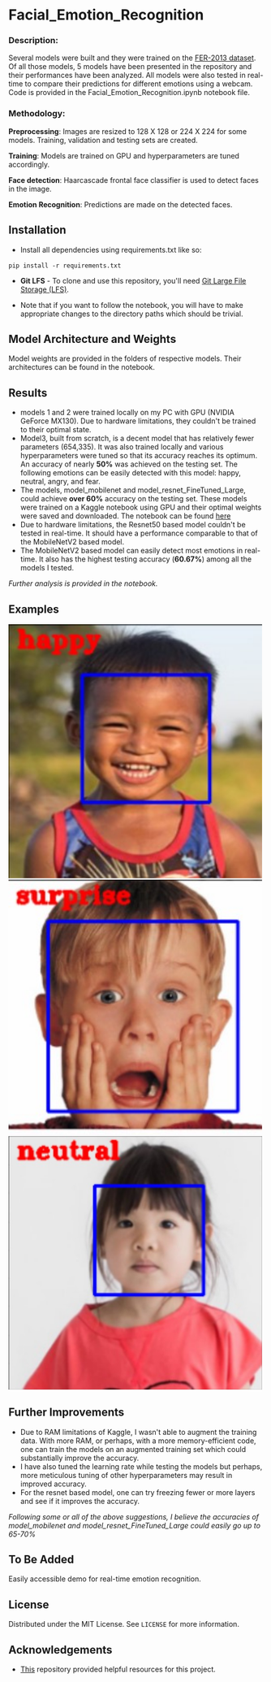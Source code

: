# Facial_Emotion_Recognition

### Description:
Several models were built and they were trained on the [FER-2013 dataset](https://www.kaggle.com/msambare/fer2013). Of all those models, 5 models have been presented in the repository and their performances have been analyzed. All models were also tested in real-time to compare their predictions for different emotions using a webcam. Code is provided in the Facial_Emotion_Recognition.ipynb notebook file. 

### Methodology:

**Preprocessing**: Images are resized to 128 X 128 or 224 X 224 for some models. Training, validation and testing sets are created.

**Training**: Models are trained on GPU and hyperparameters are tuned accordingly.

**Face detection**: Haarcascade frontal face classifier is used to detect faces in the image.

**Emotion Recognition**: Predictions are made on the detected faces.

## Installation

* Install all dependencies using requirements.txt like so:

```shell
pip install -r requirements.txt
```  

* **Git LFS** - To clone and use this repository, you'll need [Git Large File Storage (LFS)](https://git-lfs.github.com/).

* Note that if you want to follow the notebook, you will have to make appropriate changes to the directory paths which should be trivial.


## Model Architecture and Weights
Model weights are provided in the folders of respective models. Their architectures can be found in the notebook.

## Results
* models 1 and 2 were trained locally on my PC with GPU (NVIDIA GeForce MX130). Due to hardware limitations, they couldn't be trained to their optimal state.
* Model3, built from scratch, is a decent model that has relatively fewer parameters (654,335). It was also trained locally and various hyperparameters were tuned so that its accuracy reaches its optimum.
An accuracy of nearly **50%** was achieved on the testing set. The following emotions can be easily detected with this model: happy, neutral, angry, and fear.
* The models, model_mobilenet and model_resnet_FineTuned_Large, could achieve **over 60%** accuracy on the testing set. These models were trained on a Kaggle notebook using GPU and their optimal weights were saved and downloaded.
The notebook can be found [here](https://www.kaggle.com/masterofsnippets/face-emotion-recognition)
* Due to hardware limitations, the Resnet50 based model couldn't be tested in real-time. It should have a performance comparable to that of the MobileNetV2 based model.
* The MobileNetV2 based model can easily detect most emotions in real-time. It also has the highest testing accuracy (**60.67%**) among all the models I tested.

*Further analysis is provided in the notebook.*

## Examples

<p float="left">
  <img src="https://github.com/Mihirsahu2307/Facial_Emotion_Recognition/blob/master/Examples/Happy_Predicted.jpg" width="500" />
  <img src="https://github.com/Mihirsahu2307/Facial_Emotion_Recognition/blob/master/Examples/Surprise_Predicted.jpg" width="500" /> 
  <img src="https://github.com/Mihirsahu2307/Facial_Emotion_Recognition/blob/master/Examples/Neutral_Predicted.jpg" width="500" />
</p>

## Further Improvements
* Due to RAM limitations of Kaggle, I wasn't able to augment the training data. With more RAM, or perhaps, with a more memory-efficient code, one can train the models on an augmented training set which could substantially improve the accuracy.
* I have also tuned the learning rate while testing the models but perhaps, more meticulous tuning of other hyperparameters may result in improved accuracy.
* For the resnet based model, one can try freezing fewer or more layers and see if it improves the accuracy.

*Following some or all of the above suggestions, I believe the accuracies of model_mobilenet and model_resnet_FineTuned_Large could easily go up to 65-70%*

## To Be Added

Easily accessible demo for real-time emotion recognition.

## License

Distributed under the MIT License. See `LICENSE` for more information.

## Acknowledgements
* [This](https://github.com/oarriaga/face_classification) repository provided helpful resources for this project.
